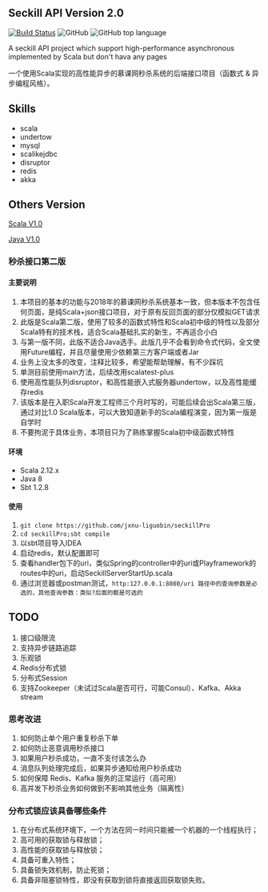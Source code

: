 Seckill API Version 2.0
---

[![Build Status](https://travis-ci.org/jxnu-liguobin/seckillPro.svg?branch=master)](https://travis-ci.org/jxnu-liguobin/seckillPro)
![GitHub](https://img.shields.io/github/license/jxnu-liguobin/seckillPro.svg)
![GitHub top language](https://img.shields.io/github/languages/top/jxnu-liguobin/seckillPro.svg)

A seckill API project which support high-performance asynchronous implemented by Scala but don't hava any pages

一个使用Scala实现的高性能异步的慕课网秒杀系统的后端接口项目（函数式 & 异步编程风格）。

Skills
---

* scala
* undertow
* mysql
* scalikejdbc
* disruptor
* redis
* akka


Others Version
---
[Scala V1.0](https://github.com/jxnu-liguobin/SpringBoot-SecKill-Scala)

[Java  V1.0](https://github.com/jxnu-liguobin/SpringBoot-SecKill-Scala/tree/seckill)


### 秒杀接口第二版

#### 主要说明

1. 本项目的基本的功能与2018年的慕课网秒杀系统基本一致，但本版本不包含任何页面，是纯Scala+json接口项目，对于原有反回页面的部分仅模拟GET请求
2. 此版是Scala第二版，使用了较多的函数式特性和Scala初中级的特性以及部分Scala特有的技术栈，适合Scala基础扎实的新生，不再适合小白
3. 与第一版不同，此版不适合Java选手。此版几乎不会看到命令式代码，全文使用Future编程，并且尽量使用少依赖第三方客户端或者Jar
4. 业务上没太多的改变，注释比较多，希望能帮助理解，有不少踩坑
5. 单测目前使用main方法，后续改用scalatest-plus
6. 使用高性能队列disruptor，和高性能嵌入式服务器undertow，以及高性能缓存redis
7. 该版本是在入职Scala开发工程师三个月时写的，可能后续会出Scala第三版，通过对比1.0 Scala版本，可以大致知道新手的Scala编程演变，因为第一版是自学时
8. 不要拘泥于具体业务，本项目只为了熟练掌握Scala初中级函数式特性

#### 环境

- Scala 2.12.x
- Java 8
- Sbt 1.2.8

#### 使用

1. `git clone https://github.com/jxnu-liguobin/seckillPro`
2. `cd seckillPro;sbt compile`
3. 以sbt项目导入IDEA
4. 启动redis，默认配置即可
4. 查看handler包下的uri，类似Spring的controller中的uri或Playframework的routes中的uri，启动SeckillServerStartUp.scala
5. 通过浏览器或postman测试，`http:127.0.0.1:8080/uri 路径中的查询参数是必选的，其他查询参数：类似?后面的都是可选的`

## TODO

1. 接口级限流
2. 支持异步链路追踪
3. 乐观锁
4. Redis分布式锁
5. 分布式Session
6. 支持Zookeeper（未试过Scala是否可行，可能Consul）、Kafka、Akka stream

### 思考改进

1. 如何防止单个用户重复秒杀下单
2. 如何防止恶意调用秒杀接口
3. 如果用户秒杀成功，一直不支付该怎么办
4. 消息队列处理完成后，如果异步通知给用户秒杀成功
5. 如何保障 Redis、Kafka 服务的正常运行（高可用）
6. 高并发下秒杀业务如何做到不影响其他业务（隔离性）

### 分布式锁应该具备哪些条件

1. 在分布式系统环境下，一个方法在同一时间只能被一个机器的一个线程执行；
2. 高可用的获取锁与释放锁；
3. 高性能的获取锁与释放锁；
4. 具备可重入特性；
5. 具备锁失效机制，防止死锁；
6. 具备非阻塞锁特性，即没有获取到锁将直接返回获取锁失败。

